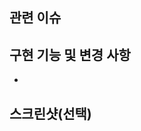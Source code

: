 ## 관련 이슈
<!-- 관련있는 이슈 번호(#000)을 적어주세요.
  해당 pull request merge와 함께 이슈를 닫으려면
  closed #Issue_number를 적어주세요 -->

## 구현 기능 및 변경 사항
<!-- 구현한 내용에 대해 설명해주세요 -->
- 

## 스크린샷(선택)
